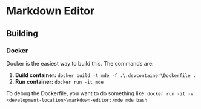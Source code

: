 # Markdown Editor

## Building

### Docker

Docker is the easiest way to build this. The commands are:

1. **Build container:** `docker build -t mde -f .\.devcontainer\Dockerfile .`
2. **Run container:** `docker run -it mde`

To debug the Dockerfile, you want to do something like: `docker run -it -v <development-location>\markdown-editor:/mde mde bash`.
